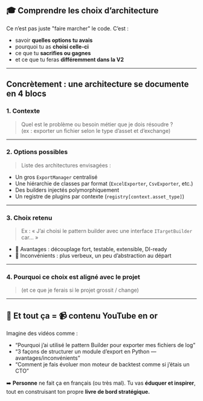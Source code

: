 ## 🎓 Comprendre **les choix d’architecture**

Ce n’est pas juste "faire marcher" le code. C’est :

- savoir **quelles options tu avais**
- pourquoi tu as **choisi celle-ci**
- ce que tu **sacrifies ou gagnes**
- et ce que tu feras **différemment dans la V2**

---
## Concrètement : une architecture se documente en 4 blocs

### 1. **Contexte**

> Quel est le problème ou besoin métier que je dois résoudre ?  
> (ex : exporter un fichier selon le type d’asset et d’exchange)

---
### 2. **Options possibles**

> Liste des architectures envisagées :

- Un gros `ExportManager` centralisé
- Une hiérarchie de classes par format (`ExcelExporter`, `CsvExporter`, etc.)
- Des builders injectés polymorphiquement
- Un registre de plugins par contexte (`registry[context.asset_type]`)

---
### 3. **Choix retenu**

> Ex : « J’ai choisi le pattern builder avec une interface `ITargetBuilder` car… »

- 🔸 Avantages : découplage fort, testable, extensible, DI-ready
- 🔹 Inconvénients : plus verbeux, un peu d’abstraction au départ

---
### 4. **Pourquoi ce choix est aligné avec le projet**

> (et ce que je ferais si le projet grossit / change)

---
## 🔁 Et tout ça = 📹 **contenu YouTube en or**

Imagine des vidéos comme :

- “Pourquoi j’ai utilisé le pattern Builder pour exporter mes fichiers de log”
- “3 façons de structurer un module d’export en Python — avantages/inconvénients”
- “Comment je fais évoluer mon moteur de backtest comme si j’étais un CTO”

➡️ **Personne** ne fait ça en français (ou très mal). Tu vas **éduquer et inspirer**, tout en construisant ton propre **livre de bord stratégique.**